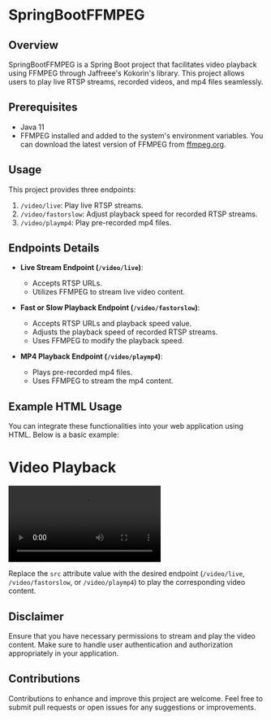 # SpringBootFFMPEG

## Overview

SpringBootFFMPEG is a Spring Boot project that facilitates video playback using FFMPEG through Jaffreee's Kokorin's
library. This project allows users to play live RTSP streams, recorded videos, and mp4 files seamlessly.

## Prerequisites

- Java 11
- FFMPEG installed and added to the system's environment variables. You can download the latest version of FFMPEG
  from [ffmpeg.org](https://www.ffmpeg.org/).

## Usage

This project provides three endpoints:

1. `/video/live`: Play live RTSP streams.
2. `/video/fastorslow`: Adjust playback speed for recorded RTSP streams.
3. `/video/playmp4`: Play pre-recorded mp4 files.

## Endpoints Details

- **Live Stream Endpoint (`/video/live`)**:
    - Accepts RTSP URLs.
    - Utilizes FFMPEG to stream live video content.

- **Fast or Slow Playback Endpoint (`/video/fastorslow`)**:
    - Accepts RTSP URLs and playback speed value.
    - Adjusts the playback speed of recorded RTSP streams.
    - Uses FFMPEG to modify the playback speed.

- **MP4 Playback Endpoint (`/video/playmp4`)**:
    - Plays pre-recorded mp4 files.
    - Uses FFMPEG to stream the mp4 content.

## Example HTML Usage

You can integrate these functionalities into your web application using HTML. Below is a basic example:

<!DOCTYPE html>
<html lang="en">
<head>
    <meta charset="UTF-8">
    <meta name="viewport" content="width=device-width, initial-scale=1.0">
    <title>Video Playback</title>
</head>
<body>
    <h1>Video Playback</h1>
    <video controls>
        <source src="/video/live" type="video/mp4">
        Your browser does not support the video tag.
    </video>
</body>
</html>

Replace the `src` attribute value with the desired endpoint (`/video/live`, `/video/fastorslow`, or `/video/playmp4`) to play the corresponding video content.

## Disclaimer
Ensure that you have necessary permissions to stream and play the video content. Make sure to handle user authentication and authorization appropriately in your application.

## Contributions
Contributions to enhance and improve this project are welcome. Feel free to submit pull requests or open issues for any suggestions or improvements.

